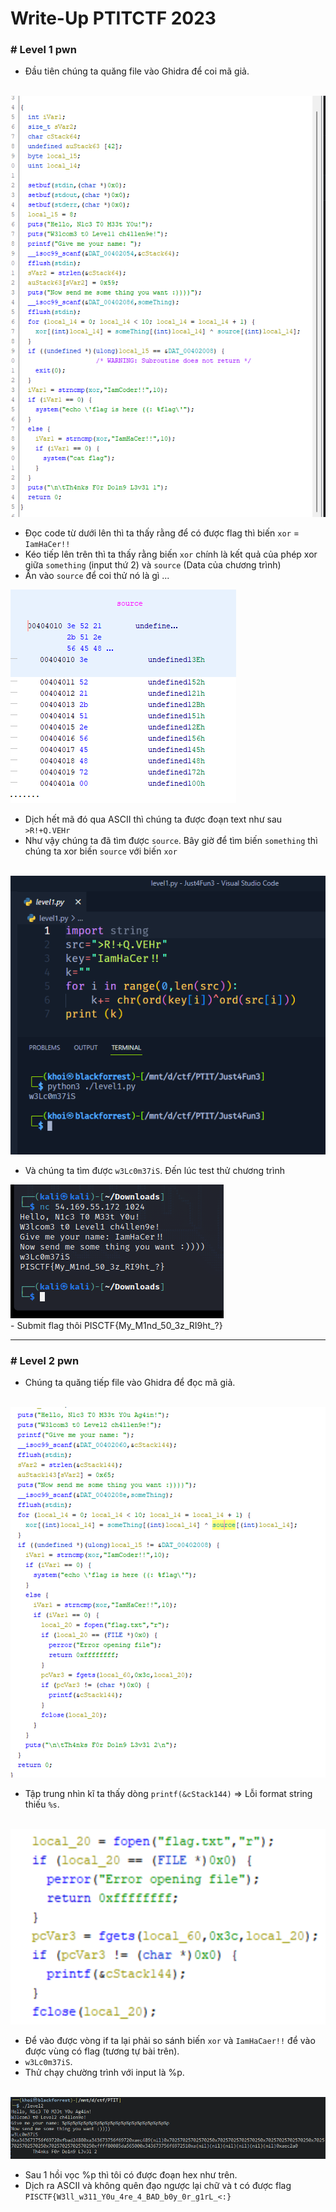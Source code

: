 <h1>Write-Up PTITCTF 2023</h1>
<h3># Level 1 pwn</h3>

- Đầu tiên chúng ta quăng file vào Ghidra để coi mã giả.

<br>
<img src="./pseudo-code.png" alt="pseudo-code"/>
<br>

- Đọc code từ dưới lên thì ta thấy rằng để có được flag thì biến `xor` = `IamHaCer!!`
- Kéo tiếp lên trên thì ta thấy rằng biến `xor` chính là kết quả của phép xor giữa `something` (input thứ 2) và `source` (Data của chương trình)
- Ấn vào `source` để coi thử nó là gì ...

<img src="./source.png" alt="source"/>
<br>

- Dịch hết mã đó qua ASCII thì chúng ta được đoạn text như sau `>R!+Q.VEHr`
- Như vậy chúng ta đã tìm được `source`. Bây giờ để tìm biến `something` thì chúng ta xor biến `source` với biến `xor`
<br>
<img src="./solver.png" alt="solver">

- Và chúng ta tìm được `w3Lc0m37iS`. Đến lúc test thử chương trình

<img src="hack.png" alt="Complete"/>
<br>
- Submit flag thôi PISCTF{My_M1nd_50_3z_RI9ht_?}
<hr>
<h3># Level 2 pwn</h3>

- Chúng ta quăng tiếp file vào Ghidra để đọc mã giả.
<br>
<img src="./source2.png" alt="source2"/>
<br>

- Tập trung nhìn kĩ ta thấy dòng `printf(&cStack144)` => Lỗi format string thiếu `%s`.

<br>
<img src="./exploit.png" alt="format string"/>
<br>

- Để vào được vòng if ta lại phải so sánh biến `xor` và `IamHaCaer!!` để vào được vùng có flag (tương tự bài trên).
- `w3Lc0m37iS`.
- Thử chạy chường trình với input là %p.

<br>
<img src="./hex.png" alt="hex"/>
<br>

- Sau 1 hồi vọc %p thì tôi có được đoạn hex như trên. 
- Dịch ra ASCII và không quên đạo ngược lại chữ và t có được flag `PISCTF{W3ll_w311_Y0u_4re_4_BAD_b0y_0r_g1rL_<:}`
                                   
